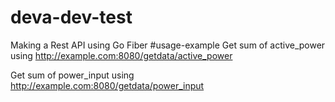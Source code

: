 # deva-dev-test
 Making a Rest API using Go Fiber
#usage-example
Get sum of active_power using http://example.com:8080/getdata/active_power

Get sum of power_input using http://example.com:8080/getdata/power_input
